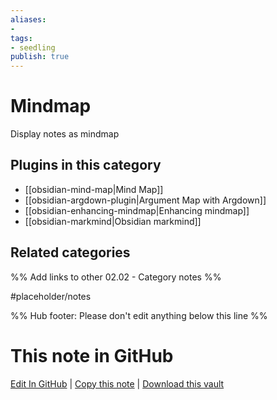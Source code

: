 ```yaml
---
aliases:
- 
tags: 
- seedling 
publish: true
---
```



# Mindmap

Display notes as mindmap

## Plugins in this category

- [[obsidian-mind-map|Mind Map]]
- [[obsidian-argdown-plugin|Argument Map with Argdown]]
- [[obsidian-enhancing-mindmap|Enhancing mindmap]]
- [[obsidian-markmind|Obsidian markmind]]

## Related categories

%% Add links to other 02.02 - Category notes %%

#placeholder/notes

%% Hub footer: Please don't edit anything below this line %%

# This note in GitHub

<span class="git-footer">[Edit In GitHub](https://github.dev/obsidian-community/obsidian-hub/blob/main/02%20-%20Community%20Expansions/02.01%20Plugins%20by%20Category/Mindmapping%20plugins.md "git-hub-edit-note") | [Copy this note](https://raw.githubusercontent.com/obsidian-community/obsidian-hub/main/02%20-%20Community%20Expansions/02.01%20Plugins%20by%20Category/Mindmapping%20plugins.md "git-hub-copy-note") | [Download this vault](https://github.com/obsidian-community/obsidian-hub/archive/refs/heads/main.zip "git-hub-download-vault") </span>
